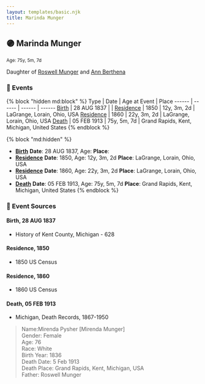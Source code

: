 ```yaml
---
layout: templates/basic.njk
title: Marinda Munger
---
```

## 🟣 Marinda Munger
<small>Age: 75y, 5m, 7d</small>

Daughter of [Roswell Munger](/people/2/21686617) and [Ann Berthena ](/people/9/91501676)

### 📆 Events

{% block "hidden md:block" %}
Type | Date | Age at Event | Place
------ | ------ | ------ | ------
[Birth](#event-event-2) | 28 AUG 1837 |  |
[Residence](#event-event-0) | 1850 | 12y, 3m, 2d | LaGrange, Lorain, Ohio, USA
[Residence](#event-event-1) | 1860 | 22y, 3m, 2d | LaGrange, Lorain, Ohio, USA
[Death](#event-event-5) | 05 FEB 1913 | 75y, 5m, 7d | Grand Rapids, Kent, Michigan, United States
{% endblock %}

{% block "md:hidden" %}
- **[Birth](#event-event-2)**
**Date**: 28 AUG 1837, Age:
**Place**:
- **[Residence](#event-event-0)**
**Date**: 1850, Age: 12y, 3m, 2d
**Place**: LaGrange, Lorain, Ohio, USA
- **[Residence](#event-event-1)**
**Date**: 1860, Age: 22y, 3m, 2d
**Place**: LaGrange, Lorain, Ohio, USA
- **[Death](#event-event-5)**
**Date**: 05 FEB 1913, Age: 75y, 5m, 7d
**Place**: Grand Rapids, Kent, Michigan, United States
{% endblock %}

### 📰 Event Sources

#### <a id="event-event-2"></a> Birth, 28 AUG 1837
* History of Kent County, Michigan  - 628

#### <a id="event-event-0"></a> Residence, 1850
* 1850 US Census

#### <a id="event-event-1"></a> Residence, 1860
* 1860 US Census

#### <a id="event-event-5"></a> Death, 05 FEB 1913
* Michigan, Death Records, 1867-1950
>   
  > Name:Mirenda Pysher [Mirenda Munger]   
  > Gender: Female  
  > Age: 76  
  > Race: White  
  > Birth Year: 1836  
  > Death Date: 5 Feb 1913  
  > Death Place: Grand Rapids, Kent, Michigan, USA  
  > Father: Roswell Munger